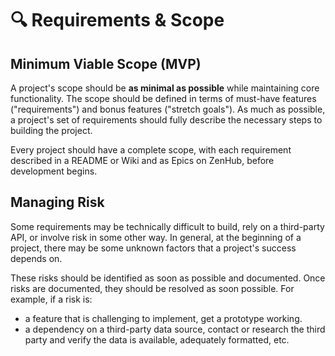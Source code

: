 # 🔍 Requirements & Scope

## Minimum Viable Scope (MVP)

A project's scope should be **as minimal as possible** while maintaining core
functionality. The scope should be defined in terms of must-have features
("requirements") and bonus features ("stretch goals"). As much as possible, a
project's set of requirements should fully describe the necessary steps to
building the project.

Every project should have a complete scope, with each requirement described in
a README or Wiki and as Epics on ZenHub, before development begins.

## Managing Risk

Some requirements may be technically difficult to build, rely on a third-party
API, or involve risk in some other way. In general, at the beginning of a
project, there may be some unknown factors that a project's success depends on.

These risks should be identified as soon as possible and documented. Once risks
are documented, they should be resolved as soon possible. For example, if a risk
is:

* a feature that is challenging to implement, get a prototype working.
* a dependency on a third-party data source, contact or research the third party
  and verify the data is available, adequately formatted, etc.
